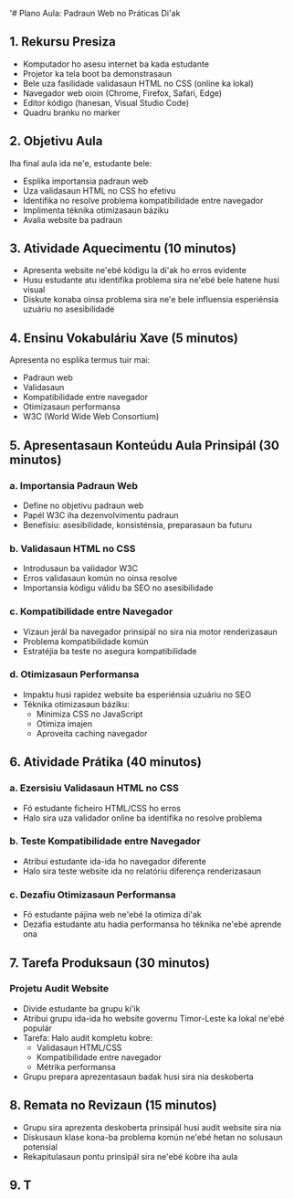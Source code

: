 '# Plano Aula: Padraun Web no Práticas Di'ak

## 1. Rekursu Presiza

- Komputador ho asesu internet ba kada estudante
- Projetor ka tela boot ba demonstrasaun
- Bele uza fasilidade validasaun HTML no CSS (online ka lokal)
- Navegador web oioin (Chrome, Firefox, Safari, Edge)
- Editor kódigo (hanesan, Visual Studio Code)
- Quadru branku no marker

## 2. Objetivu Aula

Iha final aula ida ne'e, estudante bele:
- Esplika importansia padraun web
- Uza validasaun HTML no CSS ho efetivu
- Identifika no resolve problema kompatibilidade entre navegador
- Implimenta téknika otimizasaun báziku
- Avalia website ba padraun

## 3. Atividade Aquecimentu (10 minutos)

- Apresenta website ne'ebé kódigu la di'ak ho erros evidente
- Husu estudante atu identifika problema sira ne'ebé bele hatene husi visual
- Diskute konaba oinsa problema sira ne'e bele influensia esperiénsia uzuáriu no asesibilidade

## 4. Ensinu Vokabuláriu Xave (5 minutos)

Apresenta no esplika termus tuir mai:
- Padraun web
- Validasaun
- Kompatibilidade entre navegador
- Otimizasaun performansa
- W3C (World Wide Web Consortium)

## 5. Apresentasaun Konteúdu Aula Prinsipál (30 minutos)

### a. Importansia Padraun Web
- Define no objetivu padraun web
- Papél W3C iha dezenvolvimentu padraun
- Benefísiu: asesibilidade, konsisténsia, preparasaun ba futuru

### b. Validasaun HTML no CSS
- Introdusaun ba validador W3C
- Erros validasaun komún no oinsa resolve
- Importansia kódigu válidu ba SEO no asesibilidade

### c. Kompatibilidade entre Navegador
- Vizaun jerál ba navegador prinsipál no sira nia motor renderizasaun
- Problema kompatibilidade komún
- Estratéjia ba teste no asegura kompatibilidade

### d. Otimizasaun Performansa
- Impaktu husi rapidez website ba esperiénsia uzuáriu no SEO
- Téknika otimizasaun báziku:
  - Minimiza CSS no JavaScript
  - Otimiza imajen
  - Aproveita caching navegador

## 6. Atividade Prátika (40 minutos)

### a. Ezersisiu Validasaun HTML no CSS
- Fó estudante ficheiro HTML/CSS ho erros
- Halo sira uza validador online ba identifika no resolve problema

### b. Teste Kompatibilidade entre Navegador
- Atribui estudante ida-ida ho navegador diferente
- Halo sira teste website ida no relatóriu diferença renderizasaun

### c. Dezafiu Otimizasaun Performansa
- Fó estudante pájina web ne'ebé la otimiza di'ak
- Dezafia estudante atu hadia performansa ho téknika ne'ebé aprende ona

## 7. Tarefa Produksaun (30 minutos)

### Projetu Audit Website
- Divide estudante ba grupu ki'ik
- Atribui grupu ida-ida ho website governu Timor-Leste ka lokal ne'ebé populár
- Tarefa: Halo audit kompletu kobre:
  - Validasaun HTML/CSS
  - Kompatibilidade entre navegador
  - Métrika performansa
- Grupu prepara aprezentasaun badak husi sira nia deskoberta

## 8. Remata no Revizaun (15 minutos)

- Grupu sira aprezenta deskoberta prinsipál husi audit website sira nia
- Diskusaun klase kona-ba problema komún ne'ebé hetan no solusaun potensial
- Rekapitulasaun pontu prinsipál sira ne'ebé kobre iha aula

## 9. T